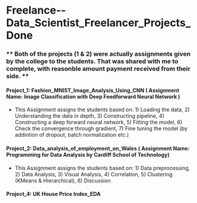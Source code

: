 # Freelance--Data_Scientist_Freelancer_Projects_Done

### ** Both of the projects (1 & 2) were actually assignments given by the college to the students. That was shared with me to complete, with reasonble amount payment received from their side. **

#### Project_1: Fashion_MNIST_Image_Analysis_Using_CNN ( Assignment Name: Image Classification with Deep Feedforward Neural Network )

- This Assignment assigns the students based on: 1) Loading the data, 2) Understanding the data in depth, 3) Constructing pipeline, 4) Constructing a deep forward neural network, 5) Fitting the model, 6) Check the convergence through gradient, 7) Fine tuning the model (by addintion of dropout, batch normalization etc.)


#### Project_2: Data_analysis_of_employment_on_Wales ( Assignment Name: Programming for Data Analysis by Cardiff School of Technology)

- This Assignment assigns the students based on: 1) Data preprocessing, 2) Data Analysis, 3) Visual Analysis, 4) Correlation, 5) Clustering (KMeans & Hierarchical), 6) Discussion


#### Project_4: UK House Price Index_EDA

